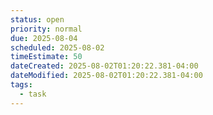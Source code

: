 ```yaml
---
status: open
priority: normal
due: 2025-08-04
scheduled: 2025-08-02
timeEstimate: 50
dateCreated: 2025-08-02T01:20:22.381-04:00
dateModified: 2025-08-02T01:20:22.381-04:00
tags:
  - task
---
```


